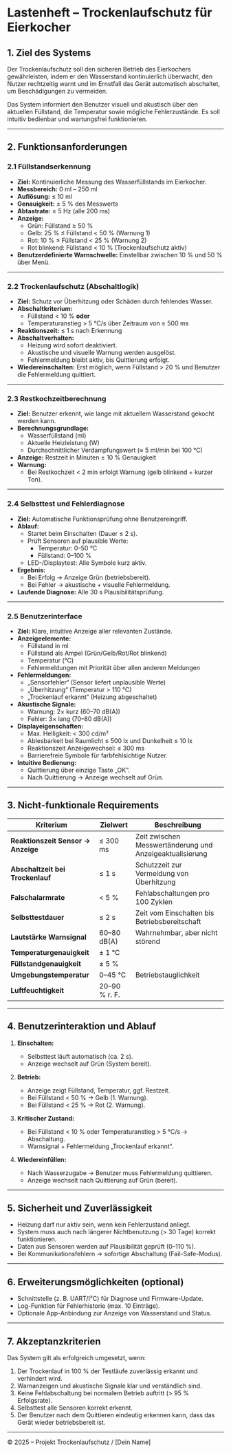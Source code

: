 # Lastenheft – Trockenlaufschutz für Eierkocher

## 1. Ziel des Systems

Der Trockenlaufschutz soll den sicheren Betrieb des Eierkochers gewährleisten, indem er den Wasserstand kontinuierlich überwacht, den Nutzer rechtzeitig warnt und im Ernstfall das Gerät automatisch abschaltet, um Beschädigungen zu vermeiden.

Das System informiert den Benutzer visuell und akustisch über den aktuellen Füllstand, die Temperatur sowie mögliche Fehlerzustände. Es soll intuitiv bedienbar und wartungsfrei funktionieren.

---

## 2. Funktionsanforderungen

### 2.1 Füllstandserkennung
- **Ziel:** Kontinuierliche Messung des Wasserfüllstands im Eierkocher.  
- **Messbereich:** 0 ml – 250 ml  
- **Auflösung:** ≤ 10 ml  
- **Genauigkeit:** ± 5 % des Messwerts  
- **Abtastrate:** ≥ 5 Hz (alle 200 ms)
- **Anzeige:**  
  - Grün: Füllstand ≥ 50 %  
  - Gelb: 25 % ≤ Füllstand < 50 % (Warnung 1)  
  - Rot: 10 % ≤ Füllstand < 25 % (Warnung 2)  
  - Rot blinkend: Füllstand < 10 % (Trockenlaufschutz aktiv)
- **Benutzerdefinierte Warnschwelle:** Einstellbar zwischen 10 % und 50 % über Menü.  

---

### 2.2 Trockenlaufschutz (Abschaltlogik)
- **Ziel:** Schutz vor Überhitzung oder Schäden durch fehlendes Wasser.  
- **Abschaltkriterium:**  
  - Füllstand < 10 % **oder**  
  - Temperaturanstieg > 5 °C/s über Zeitraum von ≥ 500 ms  
- **Reaktionszeit:** ≤ 1 s nach Erkennung  
- **Abschaltverhalten:**  
  - Heizung wird sofort deaktiviert.  
  - Akustische und visuelle Warnung werden ausgelöst.  
  - Fehlermeldung bleibt aktiv, bis Quittierung erfolgt.  
- **Wiedereinschalten:** Erst möglich, wenn Füllstand > 20 % und Benutzer die Fehlermeldung quittiert.  

---

### 2.3 Restkochzeitberechnung
- **Ziel:** Benutzer erkennt, wie lange mit aktuellem Wasserstand gekocht werden kann.  
- **Berechnungsgrundlage:**  
  - Wasserfüllstand (ml)  
  - Aktuelle Heizleistung (W)  
  - Durchschnittlicher Verdampfungswert (≈ 5 ml/min bei 100 °C)  
- **Anzeige:** Restzeit in Minuten ± 10 % Genauigkeit  
- **Warnung:**  
  - Bei Restkochzeit < 2 min erfolgt Warnung (gelb blinkend + kurzer Ton).  

---

### 2.4 Selbsttest und Fehlerdiagnose
- **Ziel:** Automatische Funktionsprüfung ohne Benutzereingriff.  
- **Ablauf:**  
  - Startet beim Einschalten (Dauer ≤ 2 s).  
  - Prüft Sensoren auf plausible Werte:  
    - Temperatur: 0–50 °C  
    - Füllstand: 0–100 %  
  - LED-/Displaytest: Alle Symbole kurz aktiv.  
- **Ergebnis:**  
  - Bei Erfolg → Anzeige Grün (betriebsbereit).  
  - Bei Fehler → akustische + visuelle Fehlermeldung.  
- **Laufende Diagnose:** Alle 30 s Plausibilitätsprüfung.  

---

### 2.5 Benutzerinterface
- **Ziel:** Klare, intuitive Anzeige aller relevanten Zustände.  
- **Anzeigeelemente:**  
  - Füllstand in ml  
  - Füllstand als Ampel (Grün/Gelb/Rot/Rot blinkend)  
  - Temperatur (°C)  
  - Fehlermeldungen mit Priorität über allen anderen Meldungen  
- **Fehlermeldungen:**  
  - „Sensorfehler“ (Sensor liefert unplausible Werte)  
  - „Überhitzung“ (Temperatur > 110 °C)  
  - „Trockenlauf erkannt“ (Heizung abgeschaltet)  
- **Akustische Signale:**  
  - Warnung: 2× kurz (60–70 dB(A))  
  - Fehler: 3× lang (70–80 dB(A))  
- **Displayeigenschaften:**  
  - Max. Helligkeit: < 300 cd/m²  
  - Ablesbarkeit bei Raumlicht ≤ 500 lx und Dunkelheit ≤ 10 lx  
  - Reaktionszeit Anzeigewechsel: ≤ 300 ms  
  - Barrierefreie Symbole für farbfehlsichtige Nutzer.  
- **Intuitive Bedienung:**  
  - Quittierung über einzige Taste „OK“.  
  - Nach Quittierung → Anzeige wechselt auf Grün.  

---

## 3. Nicht-funktionale Requirements

| Kriterium | Zielwert | Beschreibung |
|------------|-----------|--------------|
| **Reaktionszeit Sensor → Anzeige** | ≤ 300 ms | Zeit zwischen Messwertänderung und Anzeigeaktualisierung |
| **Abschaltzeit bei Trockenlauf** | ≤ 1 s | Schutzzeit zur Vermeidung von Überhitzung |
| **Falschalarmrate** | < 5 % | Fehlabschaltungen pro 100 Zyklen |
| **Selbsttestdauer** | ≤ 2 s | Zeit vom Einschalten bis Betriebsbereitschaft |
| **Lautstärke Warnsignal** | 60–80 dB(A) | Wahrnehmbar, aber nicht störend |
| **Temperaturgenauigkeit** | ± 1 °C | |
| **Füllstandgenauigkeit** | ± 5 % | |
| **Umgebungstemperatur** | 0–45 °C | Betriebstauglichkeit |
| **Luftfeuchtigkeit** | 20–90 % r. F. | |

---

## 4. Benutzerinteraktion und Ablauf

1. **Einschalten:**  
   - Selbsttest läuft automatisch (ca. 2 s).  
   - Anzeige wechselt auf Grün (System bereit).  

2. **Betrieb:**  
   - Anzeige zeigt Füllstand, Temperatur, ggf. Restzeit.  
   - Bei Füllstand < 50 % → Gelb (1. Warnung).  
   - Bei Füllstand < 25 % → Rot (2. Warnung).  

3. **Kritischer Zustand:**  
   - Bei Füllstand < 10 % oder Temperaturanstieg > 5 °C/s → Abschaltung.  
   - Warnsignal + Fehlermeldung „Trockenlauf erkannt“.  

4. **Wiedereinfüllen:**  
   - Nach Wasserzugabe → Benutzer muss Fehlermeldung quittieren.  
   - Anzeige wechselt nach Quittierung auf Grün (bereit).  

---

## 5. Sicherheit und Zuverlässigkeit

- Heizung darf nur aktiv sein, wenn kein Fehlerzustand anliegt.  
- System muss auch nach längerer Nichtbenutzung (> 30 Tage) korrekt funktionieren.  
- Daten aus Sensoren werden auf Plausibilität geprüft (0–110 %).  
- Bei Kommunikationsfehlern → sofortige Abschaltung (Fail-Safe-Modus).  

---

## 6. Erweiterungsmöglichkeiten (optional)

- Schnittstelle (z. B. UART/I²C) für Diagnose und Firmware-Update.  
- Log-Funktion für Fehlerhistorie (max. 10 Einträge).  
- Optionale App-Anbindung zur Anzeige von Wasserstand und Status.

---

## 7. Akzeptanzkriterien

Das System gilt als erfolgreich umgesetzt, wenn:

1. Der Trockenlauf in 100 % der Testläufe zuverlässig erkannt und verhindert wird.  
2. Warnanzeigen und akustische Signale klar und verständlich sind.  
3. Keine Fehlabschaltung bei normalem Betrieb auftritt (> 95 % Erfolgsrate).  
4. Selbsttest alle Sensoren korrekt erkennt.  
5. Der Benutzer nach dem Quittieren eindeutig erkennen kann, dass das Gerät wieder betriebsbereit ist.

---

© 2025 – Projekt Trockenlaufschutz / [Dein Name]
